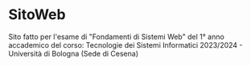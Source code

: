 # SitoWeb
Sito fatto per l'esame di "Fondamenti di Sistemi Web" del 1° anno accademico del corso: Tecnologie dei Sistemi Informatici 2023/2024 - Università di Bologna (Sede di Cesena)

